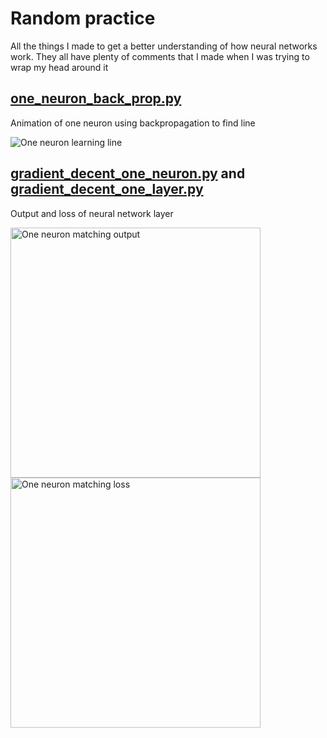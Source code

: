 # Random practice

All the things I made to get a better understanding of how neural networks work. They all have plenty of comments that I made when I was trying to wrap my head around it

## [one_neuron_back_prop.py](https://github.com/michael-lesirge/neural-network/blob/main/random_practice/one_neuron_back_prop.py)
<p>Animation of one neuron using backpropagation to find line</p>
<img src="https://github.com/michael-lesirge/neural-network/blob/main/random_practice/one_neuron_back_prop.gif" alt="One neuron learning line">

## [gradient_decent_one_neuron.py](https://github.com/michael-lesirge/neural-network/blob/main/random_practice/gradient_decent_one_layer.py) and [gradient_decent_one_layer.py](https://github.com/michael-lesirge/neural-network/blob/main/random_practice/gradient_decent_one_layer.py)
<p>Output and loss of neural network layer</p>
<img src="https://github.com/michael-lesirge/neural-network/assets/100492377/dbbc7672-64c7-4845-ad1b-26cf0465e1bd" alt="One neuron matching output" width="400"/>
<img src="https://github.com/michael-lesirge/neural-network/assets/100492377/39461f47-a02b-48eb-96a1-057d62843b82" alt="One neuron matching loss" width="400"/>
